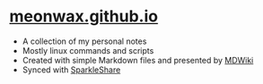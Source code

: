 # [meonwax.github.io](https://meonwax.github.io)

* A collection of my personal notes
* Mostly linux commands and scripts
* Created with simple Markdown files and presented by [MDWiki](https://github.com/Dynalon/mdwiki/)
* Synced with [SparkleShare](https://github.com/hbons/SparkleShare)
